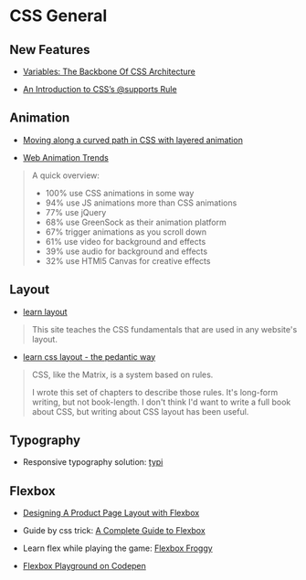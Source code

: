 # CSS General

## New Features

- [Variables: The Backbone Of CSS Architecture](https://www.smashingmagazine.com/2016/01/variables-in-css-architecture/)

- [An Introduction to CSS’s @supports Rule](http://www.sitepoint.com/an-introduction-to-css-supports-rule-feature-queries/)

## Animation

- [Moving along a curved path in CSS with layered animation](http://tobiasahlin.com/blog/curved-path-animations-in-css/)

- [Web Animation Trends](https://ihatetomatoes.net/web-animation-trends/)
> A quick overview:
> - 100% use CSS animations in some way
> - 94% use JS animations more than CSS animations
> - 77% use jQuery
> - 68% use GreenSock as their animation platform
> - 67% trigger animations as you scroll down
> - 61% use video for background and effects
> - 39% use audio for background and effects
> - 32% use HTMl5 Canvas for creative effects

## Layout

- [learn layout](http://learnlayout.com/)
> This site teaches the CSS fundamentals that are used in any website's layout.

- [learn css layout - the pedantic way](http://book.mixu.net/css/)
> CSS, like the Matrix, is a system based on rules.
>
> I wrote this set of chapters to describe those rules. It's long-form writing, but not book-length. I don't think I'd want to write a full book about CSS, but writing about CSS layout has been useful.

## Typography

- Responsive typography solution: [typi](https://github.com/zellwk/typi)

## Flexbox

- [Designing A Product Page Layout with Flexbox](https://css-tricks.com/designing-a-product-page-layout-with-flexbox/)

- Guide by css trick: [A Complete Guide to Flexbox](https://css-tricks.com/snippets/css/a-guide-to-flexbox/)

- Learn flex while playing the game: [Flexbox Froggy](http://flexboxfroggy.com/)

- [Flexbox Playground on Codepen](http://codepen.io/enxaneta/full/adLPwv/)